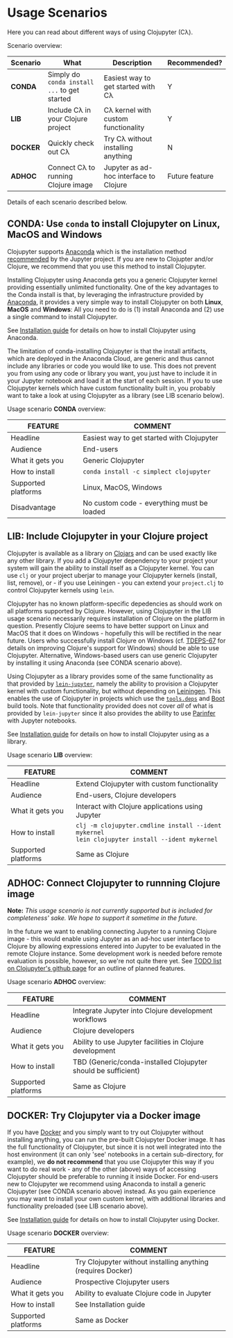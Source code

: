 # Usage Scenarios

Here you can read about different ways of using Clojupyter (Cλ).

Scenario overview:

| Scenario    | What                                           | Description                              | Recommended?
|-------------|------------------------------------------------|------------------------------------------| -----
| **CONDA**    | Simply do `conda install ...` to get started   | Easiest way to get started with Cλ       | Y
| **LIB**      | Include Cλ in your Clojure project             | Cλ kernel with custom functionality      | Y
| **DOCKER**   | Quickly check out Cλ                           | Try Cλ without installing anything       | N
| **ADHOC**    | Connect Cλ to running Clojure image  | Jupyter as ad-hoc interface to Clojure   | Future feature

Details of each scenario described below.

## CONDA: Use `conda` to install Clojupyter on Linux, MacOS and Windows

Clojupyter supports [Anaconda](https://www.anaconda.org) which is the installation method
[recommended](https://jupyter.readthedocs.io/en/latest/install.html#installing-jupyter-using-anaconda-and-conda)
by the Jupyter project.  If you are new to Clojupter and/or Clojure, we recommend that you use this
method to install Clojupyter.

Installing Clojupyter using Anaconda gets you a generic Clojupyter kernel providing essentially
unlimited functionality.  One of the key advantages to the Conda install is that, by leveraging the
infrastructure provided by [Anaconda](www.anaconda.org), it provides a very simple way to install
Clojupyter on both **Linux**, **MacOS** and **Windows**: All you need to do is (1) install
Anaconda and (2) use a single command to install Clojupyter.

See [Installation guide](Installation.md) for details on how to install Clojupyter using Anaconda.

The limitation of conda-installing Clojupyter is that the install artifacts, which are deployed in
the Anaconda Cloud, are generic and thus cannot include any libraries or code you would like to use.
This does not prevent you from using any code or library you want, you just have to include it in
your Jupyter notebook and load it at the start of each session.  If you to use Clojupyter kernels
which have custom functionality built in, you probably want to take a look at using Clojupyter as a
library (see LIB scenario below).

Usage scenario **CONDA** overview:

| **FEATURE**             | **COMMENT**   |
|-------------------------|--------------------------------------------|
| Headline                | Easiest way to get started with Clojupyter |
| Audience                | End-users                                  |
| What it gets you        | Generic Clojupyter                         |
| How to install          | `conda install -c simplect clojupyter`     |
| Supported platforms     | Linux, MacOS, Windows                      |
| Disadvantage            | No custom code - everything must be loaded |


## LIB: Include Clojupyter in your Clojure project

Clojupyter is available as a library on [Clojars](https://clojars.org/) and can be used exactly like
any other library.  If you add a Clojupyter dependency to your project your system will gain the
ability to install itself as a Clojupyter kernel.  You can use `clj` or your project uberjar to
manage your Clojupyter kernels (install, list, remove), or - if you use Leiningen - you can extend
your `project.clj` to control Clojupyter kernels using `lein`.

Clojupyter has no known platform-specific depedencies as should work on all platforms supported by
Clojure.  However, using Clojupyter in the LIB usage scenario necessarily requires installation of
Clojure on the platform in question.  Presently Clojure seems to have better support on Linux and
MacOS that it does on Windows - hopefully this will be rectified in the near future.  Users who
successfully install Clojure on Windows
(cf. [TDEPS-67](https://github.com/clojure/tools.deps.alpha/wiki/clj-on-Windows) for details on
improving Clojure's support for Windows) should be able to use Clojupyter.  Alternative,
Windows-based users can use generic Clojupyter by installing it using Anaconda (see CONDA scenario
above).

Using Clojupyter as a library provides some of the same functionality as that provided by
[`lein-jupyter`](https://github.com/clojupyter/lein-jupyter), namely the ability to provision a
Clojupyter kernel with custom functionality, but without depending on
[Leiningen](https://leiningen.org/).  This enables the use of Clojupyter in projects which use the
[`tools.deps`](https://github.com/clojure/tools.deps.alpha) and
[Boot](https://github.com/boot-clj/boot) build tools.  Note that functionality provided does not
cover *all* of what is provided by `lein-jupyter` since it also provides the ability to use
[Parinfer](https://shaunlebron.github.io/parinfer/) with Jupyter notebooks.

See [Installation guide](Installation.md) for details on how to install Clojupyter using as a library.

Usage scenario **LIB** overview:

| **FEATURE**             | **COMMENT**  |
|-------------------------|--------------------------------------------|
| Headline                | Extend Clojupyter with custom functionality      |
| Audience                | End-users, Clojure developers                    |
| What it gets you        | Interact with Clojure applications using Jupyter |
| How to install          | `clj -m clojupyter.cmdline install --ident mykernel` <br>`lein clojupyter install --ident mykernel`       |
| Supported platforms     | Same as Clojure                                  |


## ADHOC: Connect Clojupyter to runnning Clojure image

**Note:** *This usage scenario is not currently supported but is included for completeness' sake.  We hope to support it sometime in the future.*

In the future we want to enabling connecting Jupyter to a running Clojure image - this would enable
using Jupyter as an ad-hoc user interface to Clojure by allowing expressions entered into Jupyter to
be evaluated in the remote Clojure instance.  Some development work is needed before remote
evaluation is possible, however, so we're not quite there yet.  See [TODO list on Clojupyter's
github page](https://github.com/clojupyter/clojupyter#todo) for an outline of planned features.

Usage scenario **ADHOC** overview:

| **FEATURE**             | **COMMENT**  |
|-------------------------|--------------------------------------------|
| Headline                | Integrate Jupyter into Clojure development workflows          |
| Audience                | Clojure developers                                            |
| What it gets you        | Ability to use Jupyter facilities in Clojure development      |
| How to install          | TBD (Generic/conda-installed Clojupyter should be sufficient) |
| Supported platforms     | Same as Clojure                                               |

## DOCKER: Try Clojupyter via a Docker image

If you have [Docker](https://www.docker.com/) and you simply want to try out Clojupyter without
installing anything, you can run the pre-built Clojupyter Docker image.  It has the full
functionality of Clojupyter, but since it is not well integrated into the host environment (it can
only 'see' notebooks in a certain sub-directory, for example), we **do not recommend** that you use
Clojupyter this way if you want to do real work - any of the other (above) ways of accessing
Clojupyter should be preferable to running it inside Docker.  For end-users new to Clojupyter we
recommend using Anaconda to install a generic Clojupyter (see CONDA scenario above) instead.  As you
gain experience you may want to install your own custom kernel, with additional libraries and
functionality preloaded (see LIB scenario above).

See [Installation guide](Installation.md) for details on how to install Clojupyter using Docker.

Usage scenario **DOCKER** overview:

| **FEATURE**             | **COMMENT**  |
|-------------------------|--------------------------------------------|
| Headline                | Try Clojupyter without installing anything (requires Docker)  |
| Audience                | Prospective Clojupyter users                                  |
| What it gets you        | Ability to evaluate Clojure code in Jupyter                   |
| How to install          | See Installation guide                                        |
| Supported platforms     | Same as Docker                                                |
